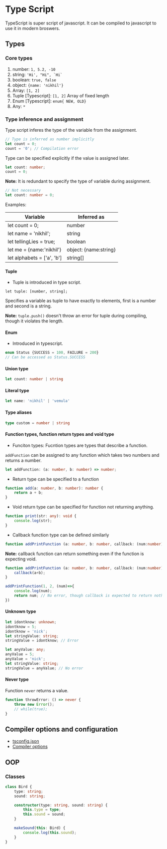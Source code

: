 # Type Script

TypeScript is super script of javascript. It can be compiled to javascript to use it in modern broswers.

## Types

### Core types

1. number: `1, 5.2, -10`
2. string: ```'Hi', "Hi", `Hi` ```  
3. boolean: `true, false`
4. object: `{name: 'nikhil'}`
5. Array: `[1, 2]`
6. Tuple [Typescript]: `[1, 2]` Array of fixed length
7. Enum [Typescript]: `enum{ NEW, OLD}`
8. Any: `*`

### Type inference and assignment

Type script inferes the type of the variable from the assignment.

```ts
// Type is inferred as number implicitly
let count = 0;
count = '0'; // Compilation error
```

Type can be specified explicitly if the value is assigned later.

```ts
let count: number;
count = 0;
```

**Note:** It is redundant to specify the type of variable during assignment.

```ts
// Not necessary
let count: number = 0;
```

Examples:

| Variable | Inferred as|
|---|---|
| let count = 0;|number|
| let name = 'nikhil';|string|
| let tellingLies = true;| boolean|
| let me = {name:'nikhil'}| object: {name:string}|
| let alphabets = ['a', 'b']| string[]|

#### Tuple

* Tuple is introduced in type script.  

`let tuple: [number, string];`  

Specifies a variable as tuple to have exactly to elements, first is a number and second is a string.

**Note:** `tuple.push()` doesn't throw an error for tuple during compiling, though it violates the length.

#### Enum

* Introduced in typescript.

```ts
enum Status {SUCCESS = 100, FAILURE = 200}
// Can be accessed as Status.SUCCESS
```

#### Union type

```ts
let count: number | string
```

#### Literal type

```ts
let name: 'nikhil' | 'vemula'
```

#### Type aliases

```ts
type custom = number | string
```

#### Function types, function return types and void type

* Funciton types: Fucntion types are types that describe a function.

`addFunction` can be assigned to any function which takes two numbers and returns a number.

```ts
let addFunction: (a: number, b: number) => number;
```

* Return type can be specified to a function

```ts
function add(a: number, b: number): number {
    return a + b;
}
```

* Void return type can be specified for function not returning anything.

```ts
function print(str: any): void {
    console.log(str);
}
```

* Callback function type can be defined similarly

```ts
function addPrintFunction (a: number, b: number, callback: (num:number)=> void)
```

**Note:** callback function can return something even if the function is expecting void.

```ts
function addPrintFunction (a: number, b: number, callback: (num:number)=> void) {
    callback(a+b);
}

addPrintFunction(1, 2, (num)=>{
    console.log(num);
    return num; // No error, though callback is expected to return nothing.
})
```

#### Unknown type

```ts
let idontknow: unknown;
idontknow = 5;
idontknow = 'nick';
let stringValue: string;
stringValue = idontknow; // Error

let anyValue: any;
anyValue = 5;
anyValue = 'nick';
let stringValue: string;
stringValue = anyValue; // No error
```

#### Never type

Function `never` returns a value.

```ts
function throwError: () => never {
    throw new Error();
    // while(true);
}
```

## Compiler options and configuration

* [tsconfig.json](https://www.typescriptlang.org/docs/handbook/tsconfig-json.html)
* [Compiler options](https://www.typescriptlang.org/docs/handbook/compiler-options.html)

## OOP

### Classes

```ts
class Bird {
    type: string;
    sound: string;

    constructor(type: string, sound: string) {
        this.type = type;
        this.sound = sound;
    }

    makeSound(this: Bird) {
        console.log(this.sound);
    }
}
```
